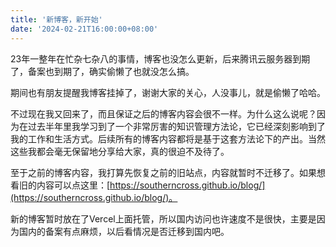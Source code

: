 ```yaml
---
title: '新博客，新开始'
date: '2024-02-21T16:00:00+08:00'
---
```


23年一整年在忙杂七杂八的事情，博客也没怎么更新，后来腾讯云服务器到期了，备案也到期了，确实偷懒了也就没怎么搞。

期间也有朋友提醒我博客挂掉了，谢谢大家的关心，人没事儿，就是偷懒了哈哈。

不过现在我又回来了，而且保证之后的博客内容会很不一样。为什么这么说呢？因为在过去半年里我学习到了一个非常厉害的知识管理方法论，它已经深刻影响到了我的工作和生活方式。后续所有的博客内容都将是基于这套方法论下的产出。当然这些我都会毫无保留地分享给大家，真的很迫不及待了。

至于之前的博客内容，我打算先恢复之前的旧站点，内容就暂时不迁移了。如果想看旧的内容可以点这里：[https://southerncross.github.io/blog/](https://southerncross.github.io/blog/)。

新的博客暂时放在了Vercel上面托管，所以国内访问也许速度不是很快，主要是因为国内的备案有点麻烦，以后看情况是否迁移到国内吧。
